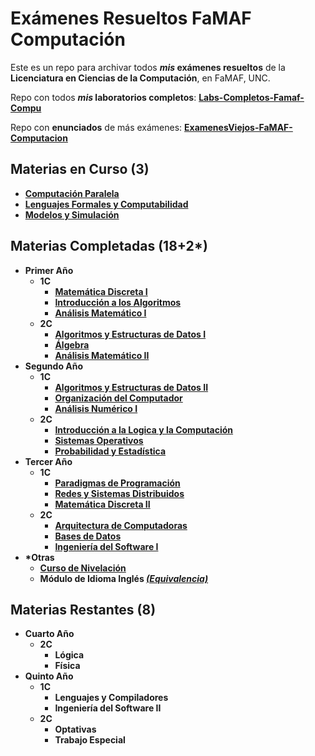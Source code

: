 # Exámenes Resueltos FaMAF Computación
Este es un repo para archivar todos **_mis_ exámenes resueltos** de la **Licenciatura en Ciencias de la Computación**, en FaMAF, UNC.

Repo con todos **_mis_ laboratorios completos**: [**Labs-Completos-Famaf-Compu**](https://github.com/achaval-tomas/Labs-Completos-FaMAF-Compu)

Repo con **enunciados** de más exámenes: [**ExamenesViejos-FaMAF-Computacion**](https://github.com/ExamenesViejos-FaMAF-Computacion)
<strong>
## Materias en Curso (3)
  * [Computación Paralela](/4A1C%20COMPUTACION-PARALELA%20(optativa))
  * [Lenguajes Formales y Computabilidad](/4A1C%20LENG-FORM-Y-COMPUTABILIDAD)
  * [Modelos y Simulación](/4A1C%20MODELOS-Y-SIMULACION)

## Materias Completadas (18+2*)
  * Primer Año
    * 1C
      * [Matemática Discreta I](/1A1C%20DISCRETA-I)
      * [Introducción a los Algoritmos](/1A1C%20INTRO-ALGORITMOS)
      * [Análisis Matemático I](/1A1C%20AN-MAT-I)
    * 2C
      * [Algoritmos y Estructuras de Datos I](/1A2C%20AYED-I)
      * [Álgebra](/1A2C%20ALGEBRA)
      * [Análisis Matemático II](/1A2C%20AN-MAT-II)
  * Segundo Año
    * 1C
      * [Algoritmos y Estructuras de Datos II](/2A1C%20AYED-II)
      * [Organización del Computador](/2A1C%20ORG-DEL-COMPUTADOR)
      * [Análisis Numérico I](/2A1C%20ANALISIS-NUMERICO-I)
    * 2C
      * [Introducción a la Logica y la Computación](/2A2C%20INTRO-LOGICA)
      * [Sistemas Operativos](/2A2C%20SISTEMAS-OPERATIVOS)
      * [Probabilidad y Estadística](/2A2C%20PROB-Y-ESTADISTICA)
  * Tercer Año
    * 1C
      * [Paradigmas de Programación](/3A1C%20PARADIGMAS)
      * [Redes y Sistemas Distribuidos](/3A1C%20REDES-Y-SISTEMAS)
      * [Matemática Discreta II](/3A1C%20DISCRETA-II)
    * 2C
      * [Arquitectura de Computadoras](/3A2C%20ARQUI-DE-COMPUTADORAS)
      * [Bases de Datos](/3A2C%20BASES-DE-DATOS)
      * [Ingeniería del Software I](/3A2C%20ING-SOFT-I)
  * *Otras
    * [Curso de Nivelación](/0A0C%20CURSO-DE-NIVELACION)
    * Módulo de Idioma Inglés [*(Equivalencia)*](https://drive.google.com/file/d/1py9eOk8cX9n2AoSI1dNmnSV2TtG5gPRN/view?usp=sharing)
## Materias Restantes (8)
  * Cuarto Año
    * 2C
      * Lógica
      * Física
  * Quinto Año
    * 1C
      * Lenguajes y Compiladores
      * Ingeniería del Software II
    * 2C
      * Optativas
      * Trabajo Especial
</strong>
